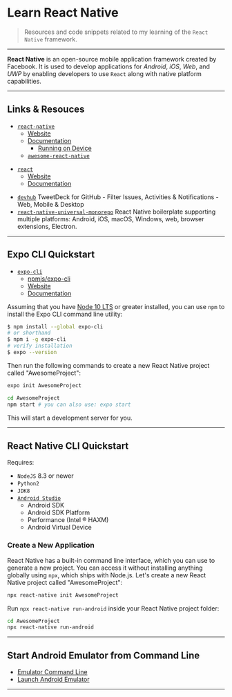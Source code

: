 # Learn React Native

> Resources and code snippets related to my learning of the `React Native` framework.

---

**React Native** is an open-source mobile application framework created by Facebook.
It is used to develop applications for *Android*, *iOS*, *Web*, and *UWP* by enabling
developers to use `React` along with native platform capabilities.

---

## Links & Resouces

* [`react-native`](https://github.com/facebook/react-native)
  * [Website](https://facebook.github.io/react-native/)
  * [Documentation](https://facebook.github.io/react-native/docs/getting-started.html)
    * [Running on Device](https://reactnative.dev/docs/running-on-device)
  * [`awesome-react-native`](https://github.com/jondot/awesome-react-native)

[](.)

* [`react`](https://github.com/facebook/react)
  * [Website](https://reactjs.org/)
  * [Documentation](https://reactjs.org/docs/getting-started.html)

[](.)

* [`devhub`](https://github.com/devhubapp/devhub) TweetDeck for GitHub - Filter Issues, Activities & Notifications - Web, Mobile & Desktop
* [`react-native-universal-monorepo`](https://github.com/mmazzarolo/react-native-universal-monorepo) React Native boilerplate supporting multiple platforms: Android, iOS, macOS, Windows, web, browser extensions, Electron.

---

## Expo CLI Quickstart

* [`expo-cli`](https://github.com/expo/expo-cli)
  * [npmjs/expo-cli](https://www.npmjs.com/package/expo-cli)
  * [Website](https://expo.io/)
  * [Documentation](https://docs.expo.io/versions/latest/workflow/expo-cli/)

Assuming that you have [Node 10 LTS](https://nodejs.org/en/download/) or greater installed, you can use `npm` to install the Expo CLI command line utility:

```bash
$ npm install --global expo-cli
# or shorthand
$ npm i -g expo-cli
# verify installation
$ expo --version
```

Then run the following commands to create a new React Native project called "AwesomeProject":

```bash
expo init AwesomeProject

cd AwesomeProject
npm start # you can also use: expo start
```

This will start a development server for you.

---

## React Native CLI Quickstart

Requires:

* `NodeJS` 8.3 or newer
* `Python2`
* `JDK8`
* [`Android Studio`](https://developer.android.com/studio/index.html)
  * Android SDK
  * Android SDK Platform
  * Performance (Intel ® HAXM)
  * Android Virtual Device

### Create a New Application

React Native has a built-in command line interface, which you can use to generate a new project. You can access it without installing anything globally using `npx`, which ships with Node.js. Let's create a new React Native project called "AwesomeProject":

```bash
npx react-native init AwesomeProject
```

Run `npx react-native run-android` inside your React Native project folder:

```bash
cd AwesomeProject
npx react-native run-android
```

---

## Start Android Emulator from Command Line

* [Emulator Command Line](https://developer.android.com/studio/run/emulator-commandline)
* [Launch Android Emulator](https://stackoverflow.com/questions/4974568/how-do-i-launch-the-android-emulator-from-the-command-line)

---
